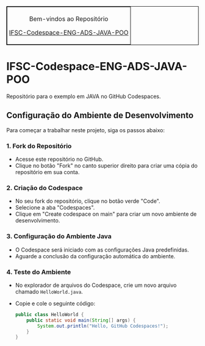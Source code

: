 <table align="center" border="1" cellpadding="5" cellspacing="0" style="border-collapse: collapse; border: 1px solid black;">
  <tr>
    <td style="border: 1px solid black; padding: 5px;">
      <p style="text-align: center;">Bem-vindos ao Repositório</p>
      <p style="text-align: center;"><a href="https://rmayormartins.github.io/" target="_blank">IFSC-Codespace-ENG-ADS-JAVA-POO</a></p>
    </td>
  </tr>
</table>

# IFSC-Codespace-ENG-ADS-JAVA-POO

Repositório para o exemplo em JAVA no GitHub Codespaces.

## Configuração do Ambiente de Desenvolvimento

Para começar a trabalhar neste projeto, siga os passos abaixo:

### 1. Fork do Repositório

- Acesse este repositório no GitHub.
- Clique no botão "Fork" no canto superior direito para criar uma cópia do repositório em sua conta.

### 2. Criação do Codespace

- No seu fork do repositório, clique no botão verde "Code".
- Selecione a aba "Codespaces".
- Clique em "Create codespace on main" para criar um novo ambiente de desenvolvimento.

### 3. Configuração do Ambiente Java

- O Codespace será iniciado com as configurações Java predefinidas.
- Aguarde a conclusão da configuração automática do ambiente.

### 4. Teste do Ambiente

- No explorador de arquivos do Codespace, crie um novo arquivo chamado `HelloWorld.java`.
- Copie e cole o seguinte código:

  ```java
  public class HelloWorld {
      public static void main(String[] args) {
          System.out.println("Hello, GitHub Codespaces!");
      }
  }
